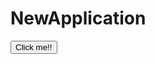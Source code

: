 # NewApplication

<!DOCTYPE html>
<html>
<head>
	<title>javascript</title>
</head>
<body>
<button onclick="alert('Hi')">Click me!!</button>
</body>
</html>
